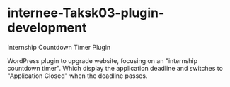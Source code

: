 # internee-Taksk03-plugin-development
Internship Countdown Timer Plugin

WordPress plugin to upgrade website, focusing on an "internship countdown timer".
Which display the application deadline and switches to "Application Closed" when the deadline passes.
